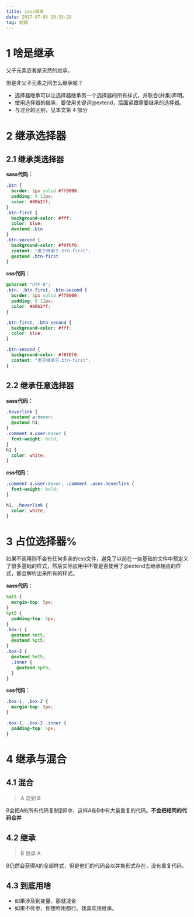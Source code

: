 ```yaml
---
title: sass继承
date: 2017-07-05 20:33:29
tag: 前端
---
```


# 1 啥是继承
父子元素嵌套是天然的继承。

但是非父子元素之间怎么继承呢？

- 选择器继承可以让选择器继承另一个选择器的所有样式，并联合(并集)声明。
- 使用选择器的继承，要使用关键词@extend，后面紧跟需要继承的选择器。
- 与混合的区别，见本文第 4 部分 

<!-- more -->

# 2 继承选择器
## 2.1 继承类选择器
**sass代码：**
```scss
.btn {
  border: 1px solid #ff0000;
  padding: 0 12px;
  color: #00b2ff;
}
.btn-first {
  background-color: #fff;
  color: blue;
  @extend .btn
}
.btn-second {
  background-color: #f0f0f0;
  content: "老子继承于.btn-first";
  @extend .btn-first
}
```
**css代码：**
```css
@charset "UTF-8";
.btn, .btn-first, .btn-second {
  border: 1px solid #ff0000;
  padding: 0 12px;
  color: #00b2ff;
}

.btn-first, .btn-second {
  background-color: #fff;
  color: blue;
}

.btn-second {
  background-color: #f0f0f0;
  content: "老子继承于.btn-first";
}
```
## 2.2 继承任意选择器
**sass代码：**
```scss
.hoverlink {
  @extend a:hover;
  @extend h1;
}
.comment a.user:hover {
  font-weight: bold;
}
h1 {
  color: white;
}
```
**css代码：**
```css
.comment a.user:hover, .comment .user.hoverlink {
  font-weight: bold;
}

h1, .hoverlink {
  color: white;
}
```
# 3 占位选择器%
如果不调用则不会有任何多余的css文件，避免了以前在一些基础的文件中预定义了很多基础的样式，然后实际应用中不管是否使用了@extend去继承相应的样式，都会解析出来所有的样式。

**sass代码：**
```scss
%mt5 {
  margin-top: 5px;
}
%pt5 {
  padding-top: 5px;
}
.box-1 {
  @extend %mt5;
  @extend %pt5;
}
.box-2 {
  @extend %mt5;
  .inner {
    @extend %pt5;
  }
}
```
**css代码：**
```css
.box-1, .box-2 {
  margin-top: 5px;
}

.box-1, .box-2 .inner {
  padding-top: 5px;
}
```

# 4 继承与混合
## 4.1 混合
> A 混到 B

B会把A的所有代码复制到B中，这样A和B中有大量重复的代码。**不会把相同的代码合并**

## 4.2 继承
> B 继承 A

B仍然会获得A的全部样式，但是他们的代码会以并集形式存在，没有重复代码。
## 4.3 到底用啥
- 如果涉及到变量，那就混合
- 如果不传参，你想咋用都行。我喜欢用继承。